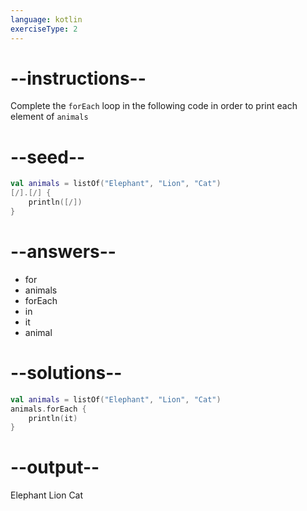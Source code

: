 ```yaml
---
language: kotlin
exerciseType: 2
---
```


# --instructions--

Complete the `forEach` loop in the following code in order to print each element of `animals`

# --seed--

```kotlin
val animals = listOf("Elephant", "Lion", "Cat")
[/].[/] {
    println([/])
}
```

# --answers--

- for
- animals
- forEach
-  in 
- it
- animal

# --solutions--

```kotlin
val animals = listOf("Elephant", "Lion", "Cat")
animals.forEach {
    println(it)
}
```

# --output--

Elephant
Lion
Cat
